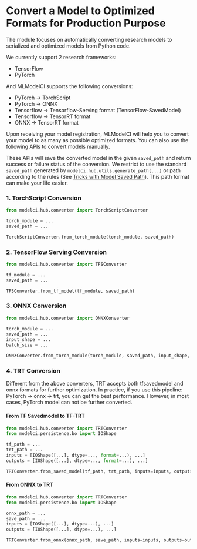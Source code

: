 # Convert a Model to Optimized Formats for Production Purpose

The module focuses on automatically converting research models to serialized and optimized models from Python code.


We currently support 2 research frameworks:

-   TensorFlow
-   PyTorch

And MLModelCI supports the following conversions:

-   PyTorch -> TorchScript
-   PyTorch -> ONNX
-   Tensorflow -> Tensorflow-Serving format (TensorFlow-SavedModel)
-   Tensorflow -> TensorRT format
-   ONNX -> TensorRT format

Upon receiving your model registration, MLModelCI will help you to convert your model to as many as possible optimized formats. You can also use the following APIs to convert models manually.


These APIs will save the converted model in the given `saved_path` and return success or failure status of the conversion. We restrict to use the standard `saved_path` generated by `modelci.hub.utils.generate_path(...)` or path according to the rules (See [Tricks with Model Saved Path](./register.md#tricks-with-model-saved-path)). This path format can make your life easier.

### 1. TorchScript Conversion

```python
from modelci.hub.converter import TorchScriptConverter

torch_module = ...
saved_path = ...

TorchScriptConverter.from_torch_module(torch_module, saved_path)
```

### 2. TensorFlow Serving Conversion

```python
from modelci.hub.converter import TFSConverter

tf_module = ...
saved_path = ...

TFSConverter.from_tf_model(tf_module, saved_path)
```

### 3. ONNX Conversion

```python
from modelci.hub.converter import ONNXConverter

torch_module = ...
saved_path = ...
input_shape = ...
batch_size = ...

ONNXConverter.from_torch_module(torch_module, saved_path, input_shape, batch_size)
```

### 4. TRT Conversion

Different from the above converters, TRT accepts both tfsavedmodel and onnx formats for further optimization. In practice, if you use this pipeline: PyTorch -> onnx -> trt, you can get the best performance. However, in most cases, PyTorch model can not be further converted.

#### From TF Savedmodel to TF-TRT

```python
from modelci.hub.converter import TRTConverter
from modelci.persistence.bo import IOShape

tf_path = ...
trt_path = ...
inputs = [IOShape([...], dtype=..., format=...), ...]
outputs = [IOShape([...], dtype=..., format=...), ...]

TRTConverter.from_saved_model(tf_path, trt_path, inputs=inputs, outputs=outputs)
```

#### From ONNX to TRT

```python
from modelci.hub.converter import TRTConverter
from modelci.persistence.bo import IOShape

onnx_path = ...
save_path = ...
inputs = [IOShape([...], dtype=...), ...]
outputs = [IOShape([...], dtype=...), ...]

TRTConverter.from_onnx(onnx_path, save_path, inputs=inputs, outputs=outputs)
```
